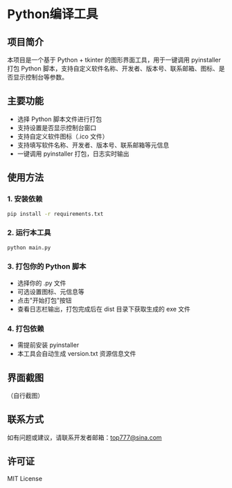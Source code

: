 # Python编译工具

## 项目简介
本项目是一个基于 Python + tkinter 的图形界面工具，用于一键调用 pyinstaller 打包 Python 脚本，支持自定义软件名称、开发者、版本号、联系邮箱、图标、是否显示控制台等参数。

## 主要功能
- 选择 Python 脚本文件进行打包
- 支持设置是否显示控制台窗口
- 支持自定义软件图标（.ico 文件）
- 支持填写软件名称、开发者、版本号、联系邮箱等元信息
- 一键调用 pyinstaller 打包，日志实时输出

## 使用方法
### 1. 安装依赖
```bash
pip install -r requirements.txt
```

### 2. 运行本工具
```bash
python main.py
```

### 3. 打包你的 Python 脚本
- 选择你的 .py 文件
- 可选设置图标、元信息等
- 点击"开始打包"按钮
- 查看日志栏输出，打包完成后在 dist 目录下获取生成的 exe 文件

### 4. 打包依赖
- 需提前安装 pyinstaller
- 本工具会自动生成 version.txt 资源信息文件

## 界面截图
（自行截图）

## 联系方式
如有问题或建议，请联系开发者邮箱：top777@sina.com

## 许可证
MIT License 
